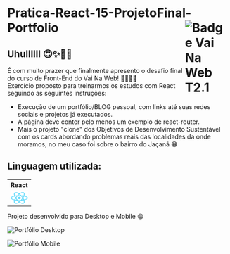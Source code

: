 # Pratica-React-15-ProjetoFinal-Portfolio <img src="https://i.ibb.co/QpLTKSz/badge-M2-T2.png" alt="Badge Vai Na Web T2.1" width="100" align="right">

## Uhullllll 😍✨👏🏼
É com muito prazer que finalmente apresento o desafio final do curso de Front-End do Vai Na Web! 🚀🧑🏻‍🚀\
Exercício proposto para treinarmos os estudos com React seguindo as seguintes instruções:

- Execução de um portfólio/BLOG pessoal, com links até suas redes sociais e projetos já executados.
- A página deve conter pelo menos um exemplo de react-router.
- Mais o projeto "clone" dos Objetivos de Desenvolvimento Sustentável com os cards abordando problemas reais das localidades da onde moramos, no meu caso foi sobre o bairro do Jaçanã 😁

<h2> Linguagem utilizada: </h2>

<table>
<tr>
  <th> React </th>
</tr>
<tr>
  <td> <img align="center" alt="React" height="30" width="40" src="https://github.com/devicons/devicon/blob/master/icons/react/react-original.svg"> </td>
</tr>
</table>

Projeto desenvolvido para Desktop e Mobile 😁

![Portfólio Desktop](https://user-images.githubusercontent.com/102387476/196011902-2b4e210d-6431-40fa-8c02-bb1f57920aeb.jpg)

![Portfólio Mobile](https://user-images.githubusercontent.com/102387476/196011904-834fe18b-a6ab-408c-879e-9059a65718f5.jpg)

